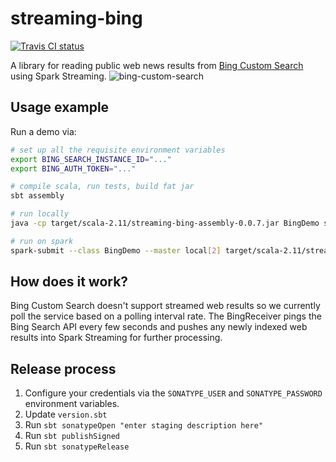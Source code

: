 # streaming-bing
[![Travis CI status](https://api.travis-ci.org/CatalystCode/streaming-instagram.svg?branch=master)](https://travis-ci.org/CatalystCode/streaming-instagram)

A library for reading public web news results from [Bing Custom Search](https://customsearch.ai/) using Spark Streaming.
![bing-custom-search](https://cloud.githubusercontent.com/assets/7635865/26688238/b6b3fef0-46b7-11e7-843c-fbbd528545c9.png)

## Usage example ##

Run a demo via:

```sh
# set up all the requisite environment variables
export BING_SEARCH_INSTANCE_ID="..."
export BING_AUTH_TOKEN="..."

# compile scala, run tests, build fat jar
sbt assembly

# run locally
java -cp target/scala-2.11/streaming-bing-assembly-0.0.7.jar BingDemo standalone

# run on spark
spark-submit --class BingDemo --master local[2] target/scala-2.11/streaming-bing-assembly-0.0.7.jar spark
```

## How does it work? ##

Bing Custom Search doesn't support streamed web results so we currently poll the service based on a polling interval rate. The BingReceiver pings the Bing Search API every few
seconds and pushes any newly indexed web results into Spark Streaming for further processing.

## Release process ##

1. Configure your credentials via the `SONATYPE_USER` and `SONATYPE_PASSWORD` environment variables.
2. Update `version.sbt`
3. Run `sbt sonatypeOpen "enter staging description here"`
4. Run `sbt publishSigned`
5. Run `sbt sonatypeRelease`